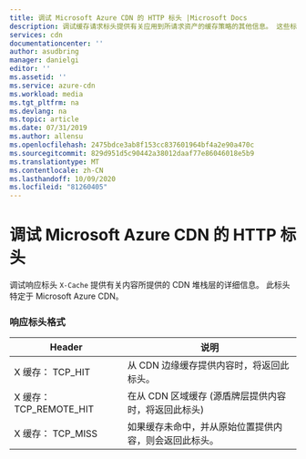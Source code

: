 ```yaml
---
title: 调试 Microsoft Azure CDN 的 HTTP 标头 |Microsoft Docs
description: 调试缓存请求标头提供有关应用到所请求资产的缓存策略的其他信息。 这些标头特定于 Microsoft Azure CDN。
services: cdn
documentationcenter: ''
author: asudbring
manager: danielgi
editor: ''
ms.assetid: ''
ms.service: azure-cdn
ms.workload: media
ms.tgt_pltfrm: na
ms.devlang: na
ms.topic: article
ms.date: 07/31/2019
ms.author: allensu
ms.openlocfilehash: 2475bdce3ab8f153cc837601964bf4a2e90a470c
ms.sourcegitcommit: 829d951d5c90442a38012daaf77e86046018e5b9
ms.translationtype: MT
ms.contentlocale: zh-CN
ms.lasthandoff: 10/09/2020
ms.locfileid: "81260405"
---
```

# <a name="debug-http-header-for-azure-cdn-from-microsoft"></a>调试 Microsoft Azure CDN 的 HTTP 标头
调试响应标头 `X-Cache` 提供有关内容所提供的 CDN 堆栈层的详细信息。 此标头特定于 Microsoft Azure CDN。

### <a name="response-header-format"></a>响应标头格式

Header | 说明
-------|------------
X 缓存： TCP_HIT | 从 CDN 边缘缓存提供内容时，将返回此标头。 
X 缓存： TCP_REMOTE_HIT | 在从 CDN 区域缓存 (源盾牌层提供内容时，将返回此标头) 
X 缓存： TCP_MISS | 如果缓存未命中，并从原始位置提供内容，则会返回此标头。 


